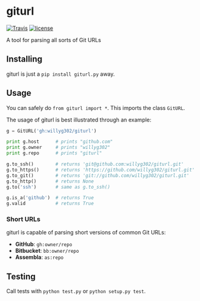 # giturl

[![Travis](https://img.shields.io/travis/willyg302/giturl.svg?style=flat-square)](https://travis-ci.org/willyg302/giturl)
[![license](http://img.shields.io/badge/license-MIT-red.svg?style=flat-square)](https://raw.githubusercontent.com/willyg302/giturl/master/LICENSE)

A tool for parsing all sorts of Git URLs

## Installing

giturl is just a `pip install giturl.py` away.

## Usage

You can safely do `from giturl import *`. This imports the class `GitURL`.

The usage of giturl is best illustrated through an example:

```python
g = GitURL('gh:willyg302/giturl')

print g.host      # prints "github.com"
print g.owner     # prints "willyg302"
print g.repo      # prints "giturl"

g.to_ssh()        # returns 'git@github.com:willyg302/giturl.git'
g.to_https()      # returns 'https://github.com/willyg302/giturl.git'
g.to_git()        # returns 'git://github.com/willyg302/giturl.git'
g.to_http()       # returns None
g.to('ssh')       # same as g.to_ssh()

g.is_a('github')  # returns True
g.valid           # returns True
```

### Short URLs

giturl is capable of parsing short versions of common Git URLs:

- **GitHub**: `gh:owner/repo`
- **Bitbucket**: `bb:owner/repo`
- **Assembla**: `as:repo`

## Testing

Call tests with `python test.py` or `python setup.py test`.
